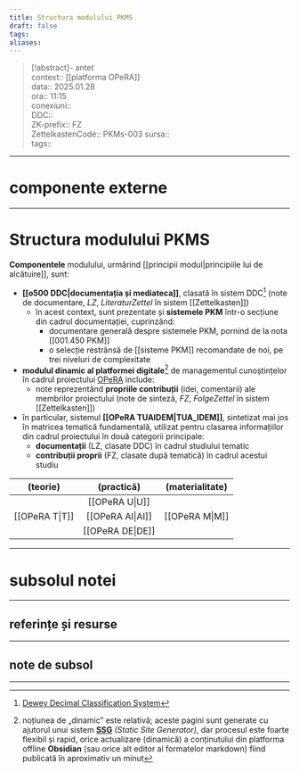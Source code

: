 ```yaml
---
title: Structura modulului PKMS
draft: false
tags: 
aliases: 
---
```

> [!abstract]- antet  
> context::  [[platforma OPeRA]]  
> data:: 2025.01.28  
> ora:: 11:15  
> conexiuni::  
> DDC::  
> ZK-prefix::  FZ  
> ZettelkastenCode::  PKMs-003
> sursa::  
> tags::  


---
# componente externe


---

# Structura modulului PKMS

**Componentele** modulului, urmărind [[principii modul|principiile lui de alcătuire]], sunt:
- **[[o500 DDC|documentația și mediateca]]**, clasată în sistem DDC[^1] (note de documentare, *LZ*, *LiteraturZettel* în sistem [[Zettelkasten]])
	- în acest context, sunt prezentate și **sistemele PKM** într-o secțiune din cadrul documentației, cuprinzând:
		- documentare generală despre sistemele PKM, pornind de la nota  [[001.450 PKM]]
		- o selecție restrânsă de [[sisteme PKM]] recomandate de noi, pe trei niveluri de complexitate
- **modulul dinamic al platformei digitale**[^2] de managementul cunoștințelor în cadrul proiectului [OPeRA](https://opera-phd.org/)  include:
	- note reprezentând **propriile contribuții** (idei, comentarii) ale membrilor proiectului (note de sinteză, *FZ*, *FolgeZettel* în sistem [[Zettelkasten]])
- în particular, sistemul **[[OPeRA TUAIDEM|TUA_IDEM]]**, sintetizat mai jos în matricea tematică fundamentală, utilizat pentru clasarea informațiilor din cadrul proiectului în două categorii principale:
	- **documentații** (LZ, clasate DDC) în cadrul studiului tematic
	- **contribuții proprii** (FZ, clasate după tematică) în cadrul acestui studiu

|    (teorie)    |    (practică)    | (materialitate) |
|:--------------:|:----------------:|:---------------:|
|                |  [[OPeRA U\|U]]  |                 |
| [[OPeRA T\|T]] | [[OPeRA AI\|AI]] | [[OPeRA M\|M]]  |
|                | [[OPeRA DE\|DE]] |                 |



---
# subsolul notei
---
## referințe și resurse


---
## note de subsol
---
[^1]: [Dewey Decimal Classification System](https://en.wikipedia.org/wiki/Dewey_Decimal_Classification)
[^2]: noțiunea de „dinamic” este relativă; aceste pagini sunt generate cu ajutorul unui sistem **[SSG](https://medium.com/codex/web-design-patterns-ssr-ssg-and-spa-fadad7673dfe)** *(Static Site Generator)*, dar procesul este foarte flexibil și rapid, orice actualizare (dinamică) a conținutului din platforma offline **Obsidian** (sau orice alt editor al formatelor markdown) fiind publicată în aproximativ un minut